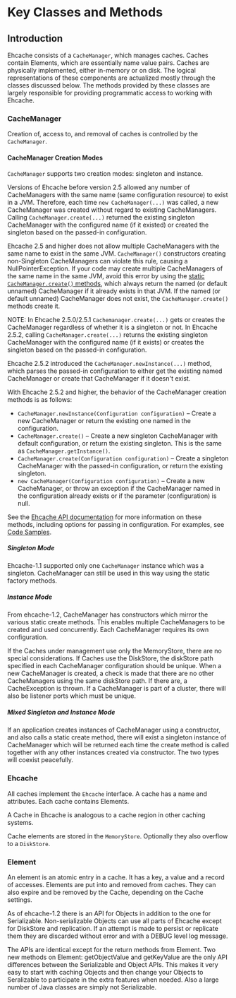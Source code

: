 ---
---
# Key Classes and Methods 
 


## Introduction

Ehcache consists of a `CacheManager`, which manages caches. Caches contain Elements,
which are essentially name value pairs. Caches are physically implemented, either in-memory or on disk. The logical representations of these components are actualized mostly through the classes discussed below. The methods provided by these classes are largely responsible for providing programmatic access to working with Ehcache.

### CacheManager 

Creation of, access to, and removal of caches is controlled by the `CacheManager`.

#### CacheManager Creation Modes <a name="cm-creation"/>

`CacheManager` supports two creation modes: singleton and instance.

Versions of Ehcache before version 2.5 allowed any number of CacheManagers with the same name (same configuration resource) to exist in a JVM. Therefore, each time `new CacheManager(...)` was called, a new CacheManager was created without regard to existing CacheManagers. Calling `CacheManager.create(...)` returned the existing singleton CacheManager with the configured name (if it existed) or created the singleton based on the passed-in configuration.

Ehcache 2.5 and higher does not allow multiple CacheManagers with the same name to exist in the same JVM. `CacheManager()` constructors creating non-Singleton CacheManagers can violate this rule, causing a NullPointerException. If your code may create multiple CacheManagers of the same name in the same JVM, avoid this error by using the [static `CacheManager.create()` methods](http://ehcache.org/apidocs/2.6.9/net/sf/ehcache/CacheManager), which always return the named (or default unnamed) CacheManager if it already exists in that JVM. If the named (or default unnamed) CacheManager does not exist, the `CacheManager.create()` methods create it.

NOTE: In Ehcache 2.5.0/2.5.1 `Cachemanager.create(...)` gets or creates the CacheManager regardless of whether it is a singleton or not. In Ehcache 2.5.2, calling `CacheManager.create(...)` returns the existing singleton CacheManager with the configured name (if it exists) or creates the singleton based on the passed-in configuration.

Ehcache 2.5.2 introduced the `CacheManager.newInstance(...)` method, which parses the passed-in configuration to either get the existing named CacheManager or create that CacheManager if it doesn't exist.

With Ehcache 2.5.2 and higher, the behavior of the CacheManager creation methods is as follows:

* `CacheManager.newInstance(Configuration configuration)` &ndash; Create a new CacheManager or return the existing one named in the configuration.
* `CacheManager.create()` &ndash; Create a new singleton CacheManager with default configuration, or return the existing singleton. This is the same as `CacheManager.getInstance()`.
* `CacheManager.create(Configuration configuration)` &ndash; Create a singleton CacheManager with the passed-in configuration, or return the existing singleton.
* `new CacheManager(Configuration configuration)` &ndash; Create a new CacheManager, or throw an exception if the CacheManager named in the configuration already exists or if the parameter (configuration) is null.

See the [Ehcache API documentation](http://ehcache.org/apidocs/2.6.9/net/sf/ehcache/CacheManager) for more information on these methods, including options for passing in configuration. For examples, see [Code Samples](/documentation/2.6/code-samples#Using-the-CacheManager).

##### Singleton Mode

Ehcache-1.1 supported only one `CacheManager` instance which was a singleton. CacheManager can still be used in this way using the static factory methods.

##### Instance Mode

From ehcache-1.2, CacheManager has constructors which mirror the
various static create methods. This enables multiple CacheManagers to
be created and used concurrently. Each CacheManager requires its own
configuration.

If the Caches under management use only the MemoryStore, there
are no special considerations. If Caches use the DiskStore, the
diskStore path specified in each CacheManager configuration should be
unique. When a new CacheManager is created, a check is made that there
are no other CacheManagers using the same diskStore path. If there are,
a CacheException is thrown. If a CacheManager is part of a cluster,
there will also be listener ports which must be unique.

##### Mixed Singleton and Instance Mode

If an application creates instances of CacheManager using a
constructor, and also calls a static create method, there will exist a
singleton instance of CacheManager which will be returned each time the
create method is called together with any other instances created via
constructor. The two types will coexist peacefully.

### Ehcache

All caches implement the `Ehcache` interface. A cache has a name and attributes. Each cache contains Elements.

A Cache in Ehcache is analogous to a cache region in other caching systems.

Cache elements are stored in the `MemoryStore`. Optionally they also overflow to a `DiskStore`.

### Element

An element is an atomic entry in a cache. It has a key, a value and a record of
accesses. Elements are put into and removed from caches. They can also
expire and be removed by the Cache, depending on the Cache settings.

As of ehcache-1.2 there is an API for Objects in addition to the one for Serializable. Non-serializable Objects can
use all parts of Ehcache except for DiskStore and replication. If an attempt is made to persist or replicate them
they are discarded without error and with a DEBUG level log message.

The APIs are identical except for the return methods from Element. Two new methods on
Element: getObjectValue and getKeyValue are the only API differences between the Serializable and Object APIs. This
makes it very easy to start with caching Objects and then change your Objects to Seralizable to participate in
the extra features when needed. Also a large number of Java classes are simply not Serializable.


